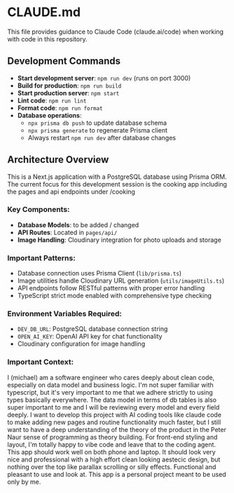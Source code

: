 # CLAUDE.md

This file provides guidance to Claude Code (claude.ai/code) when working with code in this repository.

## Development Commands

- **Start development server**: `npm run dev` (runs on port 3000)
- **Build for production**: `npm run build`
- **Start production server**: `npm start`
- **Lint code**: `npm run lint`
- **Format code**: `npm run format`
- **Database operations**:
  - `npx prisma db push` to update database schema
  - `npx prisma generate` to regenerate Prisma client
  - Always restart `npm run dev` after database changes

## Architecture Overview

This is a Next.js application with a PostgreSQL database using Prisma ORM.
The current focus for this development session is the cooking app including the pages and api endpoints under /cooking

### Key Components:

- **Database Models**: to be added / changed
- **API Routes**: Located in `pages/api/`
- **Image Handling**: Cloudinary integration for photo uploads and storage

### Important Patterns:

- Database connection uses Prisma Client (`lib/prisma.ts`)
- Image utilities handle Cloudinary URL generation (`utils/imageUtils.ts`)
- API endpoints follow RESTful patterns with proper error handling
- TypeScript strict mode enabled with comprehensive type checking

### Environment Variables Required:

- `DEV_DB_URL`: PostgreSQL database connection string
- `OPEN_AI_KEY`: OpenAI API key for chat functionality
- Cloudinary configuration for image handling

### Important Context:

I (michael) am a software engineer who cares deeply about clean code, especially on data model and business logic.
I'm not super familiar with typescript, but it's very important to me that we adhere strictly to using types basically everywhere.
The data model in terms of db tables is also super important to me and I will be reviewing every model and every field deeply.
I want to develop this project with AI coding tools like claude code to make adding new pages and routine functionality much faster,
but I still want to have a deep understanding of the theory of the product in the Peter Naur sense of programming as theory building.
For front-end styling and layout, I'm totally happy to vibe code and leave that to the coding agent.
This app should work well on both phone and laptop. It should look very nice and professional with a high effort clean looking aestecic design,
but nothing over the top like parallax scrolling or silly effects. Functional and pleasant to use and look at.
This app is a personal project meant to be used only by me.
